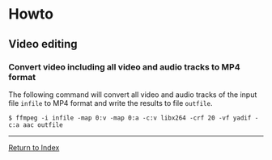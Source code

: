 # Howto

## Video editing

### Convert video including all video and audio tracks to MP4 format

The following command will convert all video and audio tracks of the input file `infile` to MP4 format and write the results to file `outfile`.

```console
$ ffmpeg -i infile -map 0:v -map 0:a -c:v libx264 -crf 20 -vf yadif -c:a aac outfile
```

---
[Return to Index](../README.md)
